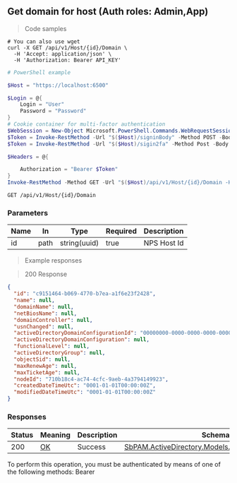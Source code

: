 
## Get domain for host (Auth roles: Admin,App)

<a id="opIdGetDomainForHostAsync"></a>

> Code samples

```shell
# You can also use wget
curl -X GET /api/v1/Host/{id}/Domain \
  -H 'Accept: application/json' \
  -H 'Authorization: Bearer API_KEY'

```

```powershell
# PowerShell example

$Host = "https://localhost:6500"

$Login = @{
    Login = "User"
    Password = "Password"
}
# Cookie container for multi-factor authentication
$WebSession = New-Object Microsoft.PowerShell.Commands.WebRequestSession
$Token = Invoke-RestMethod -Url "$($Host)/signinBody" -Method POST -Body (ConvertTo-Json $Login) -WebRequestSession $WebSession
$Token = Invoke-RestMethod -Url "$($Host)/sigin2fa" -Method Post -Body $MfaCode -Headers @{Authorization: "Bearer $Token"} -WebRequestSession $WebSession

$Headers = @{

    Authorization = "Bearer $Token"
}
Invoke-RestMethod -Method GET -Url "$($Host)/api/v1/Host/{id}/Domain -Headers $Headers
```

`GET /api/v1/Host/{id}/Domain`

<h3 id="get-domain-for-host-(auth-roles:-admin,app)-parameters">Parameters</h3>

|Name|In|Type|Required|Description|
|---|---|---|---|---|
|id|path|string(uuid)|true|NPS Host Id|

> Example responses

> 200 Response

```json
{
  "id": "c9151464-b069-4770-b7ea-a1f6e23f2428",
  "name": null,
  "domainName": null,
  "netBiosName": null,
  "domainController": null,
  "usnChanged": null,
  "activeDirectoryDomainConfigurationId": "00000000-0000-0000-0000-000000000000",
  "activeDirectoryDomainConfiguration": null,
  "functionalLevel": null,
  "activeDirectoryGroup": null,
  "objectSid": null,
  "maxRenewAge": null,
  "maxTicketAge": null,
  "nodeId": "710b18c4-ac74-4cfc-9aeb-4a3794149923",
  "createdDateTimeUtc": "0001-01-01T00:00:00Z",
  "modifiedDateTimeUtc": "0001-01-01T00:00:00Z"
}
```

<h3 id="get-domain-for-host-(auth-roles:-admin,app)-responses">Responses</h3>

|Status|Meaning|Description|Schema|
|---|---|---|---|
|200|[OK](https://tools.ietf.org/html/rfc7231#section-6.3.1)|Success|[SbPAM.ActiveDirectory.Models.ActiveDirectoryDomain](../Models/sbpam.activedirectory.models.activedirectorydomain.md)|

<aside class="warning">
To perform this operation, you must be authenticated by means of one of the following methods:
Bearer
</aside>


